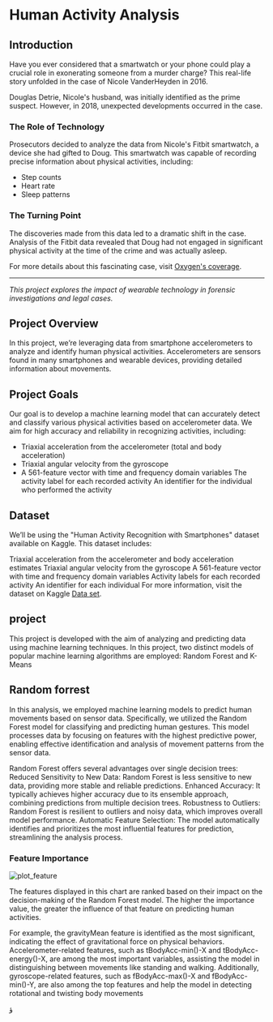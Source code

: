 # Human Activity Analysis

## Introduction

Have you ever considered that a smartwatch or your phone could play a crucial role in exonerating someone from a murder charge? This real-life story unfolded in the case of Nicole VanderHeyden in 2016.

Douglas Detrie, Nicole's husband, was initially identified as the prime suspect. However, in 2018, unexpected developments occurred in the case.

### The Role of Technology

Prosecutors decided to analyze the data from Nicole's Fitbit smartwatch, a device she had gifted to Doug. This smartwatch was capable of recording precise information about physical activities, including:

- Step counts
- Heart rate
- Sleep patterns

### The Turning Point

The discoveries made from this data led to a dramatic shift in the case. Analysis of the Fitbit data revealed that Doug had not engaged in significant physical activity at the time of the crime and was actually asleep.

For more details about this fascinating case, visit [Oxygen's coverage](https://www.oxygen.com).

---

*This project explores the impact of wearable technology in forensic investigations and legal cases.*

## Project Overview
In this project, we’re leveraging data from smartphone accelerometers to analyze and identify human physical activities. Accelerometers are sensors found in many smartphones and wearable devices, providing detailed information about movements.

## Project Goals
Our goal is to develop a machine learning model that can accurately detect and classify various physical activities based on accelerometer data. We aim for high accuracy and reliability in recognizing activities, including:
- Triaxial acceleration from the accelerometer (total and body acceleration)
- Triaxial angular velocity from the gyroscope
- A 561-feature vector with time and frequency domain variables
The activity label for each recorded activity
An identifier for the individual who performed the activity
## Dataset
We’ll be using the "Human Activity Recognition with Smartphones" dataset available on Kaggle. This dataset includes:

Triaxial acceleration from the accelerometer and body acceleration estimates
Triaxial angular velocity from the gyroscope
A 561-feature vector with time and frequency domain variables
Activity labels for each recorded activity
An identifier for each individual
For more information, visit the dataset on Kaggle [Data set](https://www.kaggle.com/datasets/uciml/human-activity-recognition-with-smartphones).

## project

This project is developed with the aim of analyzing and predicting data using machine learning techniques. In this project, two distinct models of popular machine learning algorithms are employed: Random Forest and K-Means


## Random forrest

In this analysis, we employed machine learning models to predict human movements based on sensor data. Specifically, we utilized the Random Forest model for classifying and predicting human gestures. This model processes data by focusing on features with the highest predictive power, enabling effective identification and analysis of movement patterns from the sensor data.

Random Forest offers several advantages over single decision trees:
Reduced Sensitivity to New Data: Random Forest is less sensitive to new data, providing more stable and reliable predictions.
Enhanced Accuracy: It typically achieves higher accuracy due to its ensemble approach, combining predictions from multiple decision trees.
Robustness to Outliers: Random Forest is resilient to outliers and noisy data, which improves overall model performance.
Automatic Feature Selection: The model automatically identifies and prioritizes the most influential features for prediction, streamlining the analysis process.

### Feature Importance
![plot_feature](https://github.com/user-attachments/assets/fa683757-b252-43d4-8bdf-377c8324b3fd)

The features displayed in this chart are ranked based on their impact on the decision-making of the Random Forest model. The higher the importance value, the greater the influence of that feature on predicting human activities.

For example, the gravityMean feature is identified as the most significant, indicating the effect of gravitational force on physical behaviors. Accelerometer-related features, such as tBodyAcc-min()-X and tBodyAcc-energy()-X, are among the most important variables, assisting the model in distinguishing between movements like standing and walking. Additionally, gyroscope-related features, such as fBodyAcc-max()-X and fBodyAcc-min()-Y, are also among the top features and help the model in detecting rotational and twisting body movements

ؤ

